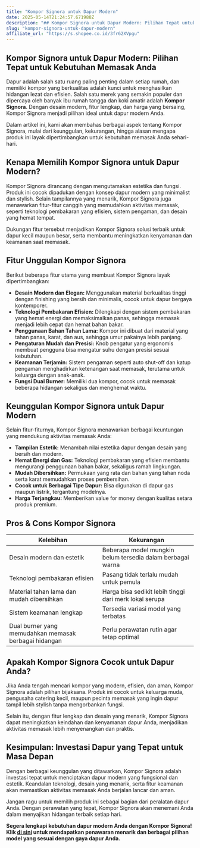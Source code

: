 ```yaml
---
title: "Kompor Signora untuk Dapur Modern"
date: 2025-05-14T21:24:57.671988Z
description: "## Kompor Signora untuk Dapur Modern: Pilihan Tepat untuk Kebutuhan Memasak Anda..."
slug: "kompor-signora-untuk-dapur-modern"
affiliate_url: "https://s.shopee.co.id/3fr62XVpgu"
---
```

## Kompor Signora untuk Dapur Modern: Pilihan Tepat untuk Kebutuhan Memasak Anda

Dapur adalah salah satu ruang paling penting dalam setiap rumah, dan memiliki kompor yang berkualitas adalah kunci untuk menghasilkan hidangan lezat dan efisien. Salah satu merek yang semakin populer dan dipercaya oleh banyak ibu rumah tangga dan koki amatir adalah **Kompor Signora**. Dengan desain modern, fitur lengkap, dan harga yang bersaing, Kompor Signora menjadi pilihan ideal untuk dapur modern Anda.

Dalam artikel ini, kami akan membahas berbagai aspek tentang Kompor Signora, mulai dari keunggulan, kekurangan, hingga alasan mengapa produk ini layak dipertimbangkan untuk kebutuhan memasak Anda sehari-hari.

## Kenapa Memilih Kompor Signora untuk Dapur Modern?

Kompor Signora dirancang dengan mengutamakan estetika dan fungsi. Produk ini cocok dipadukan dengan konsep dapur modern yang minimalist dan stylish. Selain tampilannya yang menarik, Kompor Signora juga menawarkan fitur-fitur canggih yang memudahkan aktivitas memasak, seperti teknologi pembakaran yang efisien, sistem pengaman, dan desain yang hemat tempat.

Dukungan fitur tersebut menjadikan Kompor Signora solusi terbaik untuk dapur kecil maupun besar, serta membantu meningkatkan kenyamanan dan keamanan saat memasak.

## Fitur Unggulan Kompor Signora

Berikut beberapa fitur utama yang membuat Kompor Signora layak dipertimbangkan:

- **Desain Modern dan Elegan:** Menggunakan material berkualitas tinggi dengan finishing yang bersih dan minimalis, cocok untuk dapur bergaya kontemporer.
- **Teknologi Pembakaran Efisien:** Dilengkapi dengan sistem pembakaran yang hemat energi dan memaksimalkan panas, sehingga memasak menjadi lebih cepat dan hemat bahan bakar.
- **Penggunaan Bahan Tahan Lama:** Kompor ini dibuat dari material yang tahan panas, karat, dan aus, sehingga umur pakainya lebih panjang.
- **Pengaturan Mudah dan Presisi:** Knob pengatur yang ergonomis membuat pengguna bisa mengatur suhu dengan presisi sesuai kebutuhan.
- **Keamanan Terjamin:** Sistem pengaman seperti auto shut-off dan katup pengaman menghadirkan ketenangan saat memasak, terutama untuk keluarga dengan anak-anak.
- **Fungsi Dual Burner:** Memiliki dua kompor, cocok untuk memasak beberapa hidangan sekaligus dan menghemat waktu.

## Keunggulan Kompor Signora untuk Dapur Modern

Selain fitur-fiturnya, Kompor Signora menawarkan berbagai keuntungan yang mendukung aktivitas memasak Anda:

- **Tampilan Estetik:** Menambah nilai estetika dapur dengan desain yang bersih dan modern.
- **Hemat Energi dan Gas:** Teknologi pembakaran yang efisien membantu mengurangi penggunaan bahan bakar, sekaligus ramah lingkungan.
- **Mudah Dibersihkan:** Permukaan yang rata dan bahan yang tahan noda serta karat memudahkan proses pembersihan.
- **Cocok untuk Berbagai Tipe Dapur:** Bisa digunakan di dapur gas maupun listrik, tergantung modelnya.
- **Harga Terjangkau:** Memberikan value for money dengan kualitas setara produk premium.

## Pros & Cons Kompor Signora

| Kelebihan | Kekurangan |
| --- | --- |
| Desain modern dan estetik | Beberapa model mungkin belum tersedia dalam berbagai warna |
| Teknologi pembakaran efisien | Pasang tidak terlalu mudah untuk pemula |
| Material tahan lama dan mudah dibersihkan | Harga bisa sedikit lebih tinggi dari merk lokal serupa |
| Sistem keamanan lengkap | Tersedia variasi model yang terbatas |
| Dual burner yang memudahkan memasak berbagai hidangan | Perlu perawatan rutin agar tetap optimal |

## Apakah Kompor Signora Cocok untuk Dapur Anda?

Jika Anda tengah mencari kompor yang modern, efisien, dan aman, Kompor Signora adalah pilihan bijaksana. Produk ini cocok untuk keluarga muda, pengusaha catering kecil, maupun pecinta memasak yang ingin dapur tampil lebih stylish tanpa mengorbankan fungsi.

Selain itu, dengan fitur lengkap dan desain yang menarik, Kompor Signora dapat meningkatkan keindahan dan kenyamanan dapur Anda, menjadikan aktivitas memasak lebih menyenangkan dan praktis.

## Kesimpulan: Investasi Dapur yang Tepat untuk Masa Depan

Dengan berbagai keunggulan yang ditawarkan, Kompor Signora adalah investasi tepat untuk menciptakan dapur modern yang fungsional dan estetik. Keandalan teknologi, desain yang menarik, serta fitur keamanan akan memastikan aktivitas memasak Anda berjalan lancar dan aman.

Jangan ragu untuk memilih produk ini sebagai bagian dari peralatan dapur Anda. Dengan perawatan yang tepat, Kompor Signora akan menemani Anda dalam menyajikan hidangan terbaik setiap hari.

**Segera lengkapi kebutuhan dapur modern Anda dengan Kompor Signora! Klik [di sini](https://s.shopee.co.id/3fr62XVpgu) untuk mendapatkan penawaran menarik dan berbagai pilihan model yang sesuai dengan gaya dapur Anda.**
